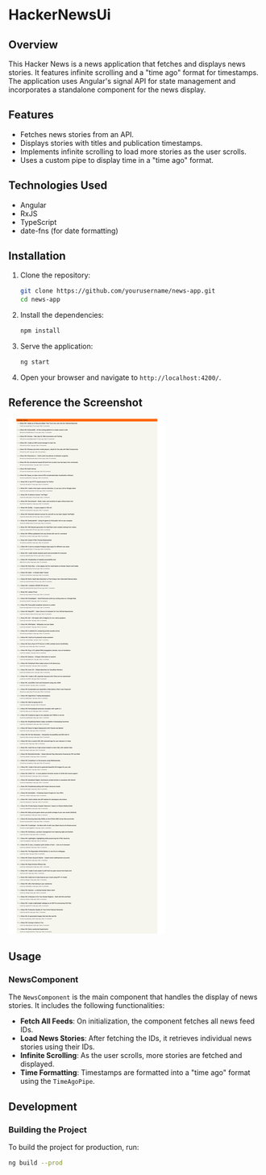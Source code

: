 # HackerNewsUi

## Overview

This Hacker News is a news application that fetches and displays news stories. It features infinite scrolling and a "time ago" format for timestamps. The application uses Angular's signal API for state management and incorporates a standalone component for the news display.

## Features

- Fetches news stories from an API.
- Displays stories with titles and publication timestamps.
- Implements infinite scrolling to load more stories as the user scrolls.
- Uses a custom pipe to display time in a "time ago" format.

## Technologies Used

- Angular
- RxJS
- TypeScript
- date-fns (for date formatting)

## Installation

1. Clone the repository:

   ```bash
   git clone https://github.com/yourusername/news-app.git
   cd news-app
   ```

2. Install the dependencies:

   ```bash
   npm install
   ```

3. Serve the application:

   ```bash
   ng start
   ```

4. Open your browser and navigate to `http://localhost:4200/`.

## Reference the Screenshot 

![Alt text for the image](./public/HackerNews-10-10-2024_02_28_PM.png)


## Usage

### NewsComponent

The `NewsComponent` is the main component that handles the display of news stories. It includes the following functionalities:

- **Fetch All Feeds**: On initialization, the component fetches all news feed IDs.
- **Load News Stories**: After fetching the IDs, it retrieves individual news stories using their IDs.
- **Infinite Scrolling**: As the user scrolls, more stories are fetched and displayed.
- **Time Formatting**: Timestamps are formatted into a "time ago" format using the `TimeAgoPipe`.


## Development


### Building the Project

To build the project for production, run:

```bash
ng build --prod
```